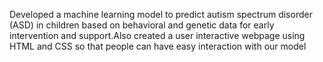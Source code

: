 Developed a machine learning model to predict autism spectrum disorder (ASD) in children based on behavioral and genetic data for early intervention and support.Also created a user interactive webpage using HTML and CSS so that people can have easy interaction with our model
